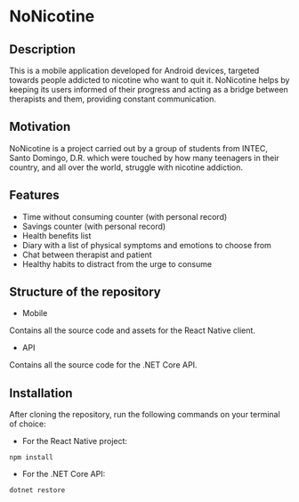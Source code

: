 # NoNicotine

## Description
This is a mobile application developed for Android devices, targeted towards people addicted to nicotine who want to quit it. 
NoNicotine helps by keeping its users informed of their progress and acting as a bridge between therapists and them,
providing constant communication.

## Motivation
NoNicotine is a project carried out by a group of students from INTEC, Santo Domingo, D.R. which were touched by how many teenagers
in their country, and all over the world, struggle with nicotine addiction.

## Features
- Time without consuming counter (with personal record)
- Savings counter (with personal record)
- Health benefits list
- Diary with a list of physical symptoms and emotions to choose from
- Chat between therapist and patient
- Healthy habits to distract from the urge to consume

## Structure of the repository

* Mobile

Contains all the source code and assets for the React Native client.

* API

Contains all the source code for the .NET Core API.

## Installation

After cloning the repository, run the following commands on your terminal of choice:

* For the React Native project:

```
npm install
```

* For the .NET Core API:

```
dotnet restore
```
